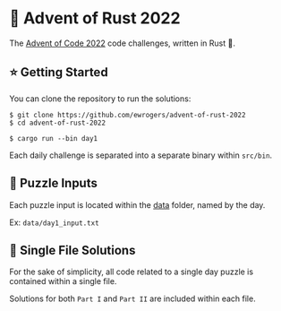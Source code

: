 # 🎄 Advent of Rust 2022

The [Advent of Code 2022](https://adventofcode.com/2022) code challenges, written in Rust 🦀.

## ⭐️ Getting Started

You can clone the repository to run the solutions:

```shell
$ git clone https://github.com/ewrogers/advent-of-rust-2022
$ cd advent-of-rust-2022

$ cargo run --bin day1
```

Each daily challenge is separated into a separate binary within `src/bin`.

## 🧩 Puzzle Inputs

Each puzzle input is located within the [data](./data) folder, named by the day.

Ex: `data/day1_input.txt`

## 📄 Single File Solutions

For the sake of simplicity, all code related to a single day puzzle is contained within a single file.

Solutions for both `Part I` and `Part II` are included within each file.
